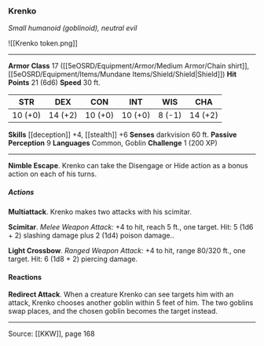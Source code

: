 ### Krenko
_Small humanoid (goblinoid), neutral evil_

![[Krenko token.png]]


---

**Armor Class** 17 ([[5eOSRD/Equipment/Armor/Medium Armor/Chain shirt]], [[5eOSRD/Equipment/Items/Mundane Items/Shield/Shield|Shield]])
**Hit Points** 21 (6d6)
**Speed** 30 ft.

| STR     | DEX     | CON     | INT     | WIS     | CHA     |
|---------|---------|---------|---------|---------|---------|
| 10 (+0) | 14 (+2) | 10 (+0) | 10 (+0) | 8 (-1) | 14 (+2) |

**Skills** [[deception]] +4, [[stealth]] +6
**Senses** darkvision 60 ft.
**Passive Perception** 9
**Languages** Common, Goblin
**Challenge** 1 (200 XP)

---

**Nimble Escape**. Krenko can take the Disengage or Hide action as a bonus action on each of his turns.

##### Actions
**Multiattack**. Krenko makes two attacks with his scimitar.

**Scimitar**. _Melee Weapon Attack:_ +4 to hit, reach 5 ft., one target. Hit: 5 (1d6 + 2) slashing damage plus 2 (1d4) poison damage..

**Light Crossbow**. _Ranged Weapon Attack:_ +4 to hit, range 80/320 ft., one target. Hit: 6 (1d8 + 2) piercing damage.

#### Reactions
**Redirect Attack**. When a creature Krenko can see targets him with an attack, Krenko chooses another goblin within 5 feet of him. The two goblins swap places, and the chosen goblin becomes the target instead.


---

Source: [[KKW]], page 168